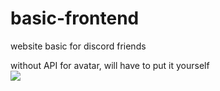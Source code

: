 # basic-frontend
website basic for discord friends


without API for avatar, will have to put it yourself
<br>![](https://media.discordapp.net/attachments/972476013747523674/982033714894766130/2022-05-28_15-38-37.gif?width=518&height=291)
